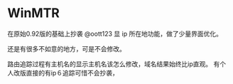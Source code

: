 WinMTR
======


在原始0.92版的基础上抄袭 @oott123 显 ip 所在地功能，做了少量界面优化。

还是有很多不如意的地方，可是不会修改。


路由追踪过程有主机名的显示主机名该怎么修改，域名结果始终比ip直观。
有个人改版直接的有ip６追踪可惜不会抄袭，
